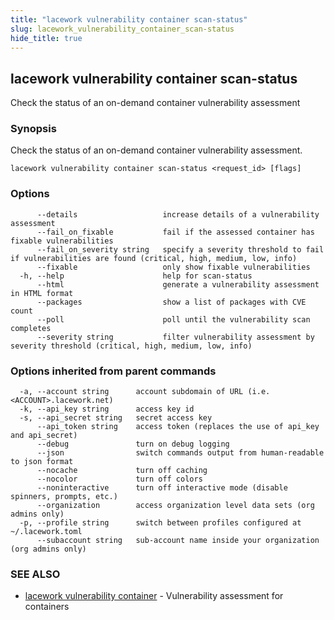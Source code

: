 ```yaml
---
title: "lacework vulnerability container scan-status"
slug: lacework_vulnerability_container_scan-status
hide_title: true
---
```


## lacework vulnerability container scan-status

Check the status of an on-demand container vulnerability assessment

### Synopsis

Check the status of an on-demand container vulnerability assessment.

```
lacework vulnerability container scan-status <request_id> [flags]
```

### Options

```
      --details                   increase details of a vulnerability assessment
      --fail_on_fixable           fail if the assessed container has fixable vulnerabilities
      --fail_on_severity string   specify a severity threshold to fail if vulnerabilities are found (critical, high, medium, low, info)
      --fixable                   only show fixable vulnerabilities
  -h, --help                      help for scan-status
      --html                      generate a vulnerability assessment in HTML format
      --packages                  show a list of packages with CVE count
      --poll                      poll until the vulnerability scan completes
      --severity string           filter vulnerability assessment by severity threshold (critical, high, medium, low, info)
```

### Options inherited from parent commands

```
  -a, --account string      account subdomain of URL (i.e. <ACCOUNT>.lacework.net)
  -k, --api_key string      access key id
  -s, --api_secret string   secret access key
      --api_token string    access token (replaces the use of api_key and api_secret)
      --debug               turn on debug logging
      --json                switch commands output from human-readable to json format
      --nocache             turn off caching
      --nocolor             turn off colors
      --noninteractive      turn off interactive mode (disable spinners, prompts, etc.)
      --organization        access organization level data sets (org admins only)
  -p, --profile string      switch between profiles configured at ~/.lacework.toml
      --subaccount string   sub-account name inside your organization (org admins only)
```

### SEE ALSO

* [lacework vulnerability container](lacework_vulnerability_container.md)	 - Vulnerability assessment for containers

